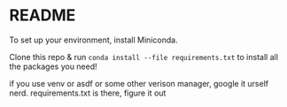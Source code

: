 # README
To set up your environment, install Miniconda.

Clone this repo & run
`conda install --file requirements.txt`
to install all the packages you need!

if you use venv or asdf or some other verison manager, google it urself nerd. requirements.txt is there, figure it out
